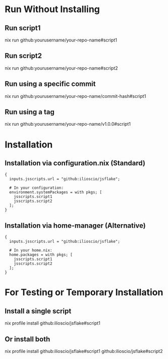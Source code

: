 # Run Without Installing

## Run script1
nix run github:yourusername/your-repo-name#script1

## Run script2
nix run github:yourusername/your-repo-name#script2

## Run using a specific commit
nix run github:yourusername/your-repo-name/commit-hash#script1

## Run using a tag
nix run github:yourusername/your-repo-name/v1.0.0#script1

# Installation

## Installation via configuration.nix (Standard)
```
{
  inputs.jsscripts.url = "github:ilioscio/jsflake";
  
  # In your configuration:
  environment.systemPackages = with pkgs; [
    jsscripts.script1
    jsscripts.script2
  ];
}
```

## Installation via home-manager (Alternative)
```
{
  inputs.jsscripts.url = "github:ilioscio/jsflake";
  
  # In your home.nix:
  home.packages = with pkgs; [
    jsscripts.script1
    jsscripts.script2
  ];
}
```

# For Testing or Temporary Installation

## Install a single script
nix profile install github:ilioscio/jsflake#script1

## Or install both
nix profile install github:ilioscio/jsflake#script1 github:ilioscio/jsflake#script2

